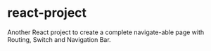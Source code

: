 # react-project

Another React project to create a complete navigate-able page with Routing, Switch and Navigation Bar.
